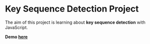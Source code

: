# Key Sequence Detection Project

The aim of this project is learning about **key sequence detection** with JavaScript.

**Demo [here](https://baydarn.github.io/JS-30/12%20Key%20Sequence%20Detection/index-START.htmll)**
